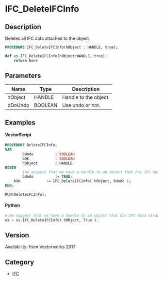 # IFC_DeleteIFCInfo

## Description
Deletes all IFC data attached to the object.

```pascal
PROCEDURE IFC_DeleteIFCInfo(hObject : HANDLE, true);
```

```python
def vs.IFC_DeleteIFCInfo(hObject:HANDLE, true);
    return None
```

## Parameters
|Name|Type|Description|
|---|---|---|
|hObject|HANDLE|Handle to the object.|
|bDoUndo|BOOLEAN|Use undo or not.|

## Examples
#### VectorScript ####
```pascal
PROCEDURE DeleteIFCInfo;
VAR
        bUndo          : BOOLEAN
        bOK            : BOOLEAN
        hObject        : HANDLE
BEGIN
        {We suggest that we have a handle to an object that has IFC data attached and we want to remove it and have the option to UNDO the change}
        bUndo          := TRUE;
	bOK            := IFC_DeleteIFCInfo( hObject, bUndo );
END;

RUN(DeleteIFCInfo);
```
#### Python ####
```python
# We suggest that we have a handle to an object that has IFC data attached and we want to remove it and have the option to UNDO the change
ok = vs.IFC_DeleteIFCInfo( hObject, True );
```

## Version
Availability: from Vectorworks 2017

## Category
* [IFC](../Categories/IFC.md)
